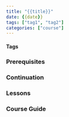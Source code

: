 ```yaml
---
title: "{{title}}"
date: {{date}}
tags: ["tag1", "tag2"]
categories: ["course"]
---
```


#### Tags 

### Prerequisites

### Continuation 

### Lessons 

### Course Guide